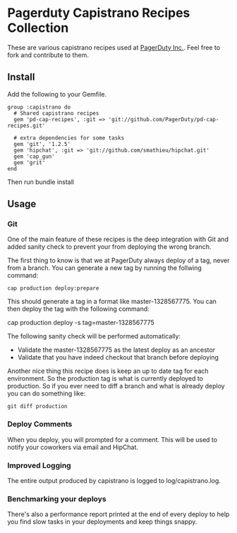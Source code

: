 # Pagerduty Capistrano Recipes Collection

These are various capistrano recipes used at [PagerDuty Inc.](http://www.pagerduty.com/). Feel free to fork and contribute to them.

## Install

Add the following to your Gemfile.

    group :capistrano do 
      # Shared capistrano recipes
      gem 'pd-cap-recipes', :git => 'git://github.com/PagerDuty/pd-cap-recipes.git'
    
      # extra dependencies for some tasks
      gem 'git', '1.2.5'
      gem 'hipchat', :git => 'git://github.com/smathieu/hipchat.git'
      gem 'cap_gun'
      gem 'grit'
    end

Then run 
    bundle install
    
## Usage

### Git 

One of the main feature of these recipes is the deep integration with Git and added sanity check to prevent your from deploying the wrong branch. 

The first thing to know is that we at PagerDuty always deploy of a tag, never from a branch. You can generate a new tag by running the follwing command:

    cap production deploy:prepare
    
This should generate a tag in a format like master-1328567775. You can then deploy the tag with the following command:

cap production deploy -s tag=master-1328567775

The following sanity check will be performed automatically:

* Validate the master-1328567775 as the latest deploy as an ancestor
* Validate that you have indeed checkout that branch before deploying

Another nice thing this recipe does is keep an up to date tag for each environment. So the production tag is what is currently deployed to production. So if you ever need to diff a branch and what is already deploy you can do something like:

    git diff production
    

### Deploy Comments

When you deploy, you will prompted for a comment. This will be used to notify your coworkers via email and HipChat. 

### Improved Logging

The entire output produced by capistrano is logged to log/capistrano.log.

### Benchmarking your deploys

There's also a performance report printed at the end of every deploy to help you find slow tasks in your deployments and keep things snappy.


